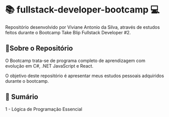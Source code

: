 # 📚 fullstack-developer-bootcamp 💻

Repositório desenvolvido por Viviane Antonio da Silva, através de estudos feitos durante o Bootcamp Take Blip Fullstack Developer #2.

## 📌Sobre o Repositório

O Bootcamp trata-se de programa completo de aprendizagem com evolução em C#, .NET JavaScript e React.

O objetivo deste repositório é apresentar meus estudos pessoais adquiridos durante o bootcamp.

## 📑 Sumário

1 - Lógica de Programação Essencial
 

